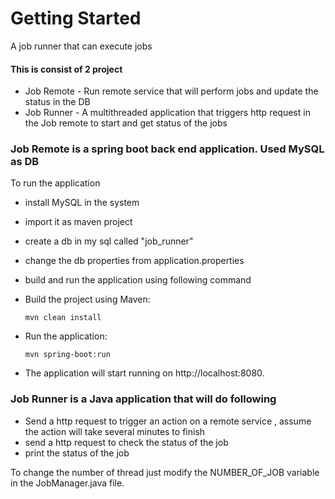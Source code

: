 # Getting Started
A job runner that can execute jobs

#### This is consist of 2 project
* Job Remote - Run remote service that will perform jobs and update the status in the DB
* Job Runner - A multithreaded application that triggers http request in the Job remote to start and get status of the jobs

### Job Remote is a spring boot back end application. Used MySQL as DB

To run the application
* install MySQL in the system
* import it as maven project
* create a db in my sql called "job_runner"
* change the db properties from application.properties
* build and run the application using following command

* Build the project using Maven:
    ```shell
    mvn clean install
* Run the application:
    ```shell
   mvn spring-boot:run
* The application will start running on http://localhost:8080.

### Job Runner is a Java application that will do following 
* Send a http request to trigger an action on a remote service , assume the action will take several minutes to finish
* send a http request to check the status of the job
* print the status of the job

To change the number of thread just modify the NUMBER_OF_JOB variable in the JobManager.java file.



